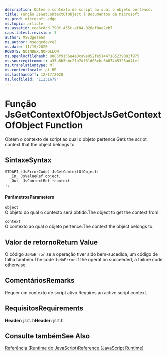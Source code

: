 ```yaml
---
description: Obtém o contexto de script ao qual o objeto pertence.
title: Função JsGetContextOfObject | Documentos da Microsoft
ms.prod: microsoft-edge
ms.topic: article
ms.assetid: cea6cdcd-790f-455c-af04-026af8ae2eb7
caps.latest.revision: 3
author: MSEdgeTeam
ms.author: msedgedevrel
ms.date: 11/19/2020
ROBOTS: NOINDEX,NOFOLLOW
ms.openlocfilehash: 9085f9156e4e0ca9e952fe51447185239082f975
ms.sourcegitcommit: a35a6b5bbc21b7df61d08cbc6b074b5325ad4fef
ms.translationtype: MT
ms.contentlocale: pt-BR
ms.lasthandoff: 12/17/2020
ms.locfileid: "11231679"
---
```

# <span data-ttu-id="25f9e-103">Função JsGetContextOfObject</span><span class="sxs-lookup"><span data-stu-id="25f9e-103">JsGetContextOfObject Function</span></span>

<span data-ttu-id="25f9e-104">Obtém o contexto de script ao qual o objeto pertence.</span><span class="sxs-lookup"><span data-stu-id="25f9e-104">Gets the script context that the object belongs to.</span></span>  
  
## <span data-ttu-id="25f9e-105">Sintaxe</span><span class="sxs-lookup"><span data-stu-id="25f9e-105">Syntax</span></span>  
  
```cpp  
STDAPI_(JsErrorCode) JsGetContextOfObject(  
  _In_ JsValueRef object,  
  _Out_ JsContextRef *context  
);  
```  
  
#### <span data-ttu-id="25f9e-106">Parâmetros</span><span class="sxs-lookup"><span data-stu-id="25f9e-106">Parameters</span></span>  
 `object`  
 <span data-ttu-id="25f9e-107">O objeto do qual o contexto será obtido.</span><span class="sxs-lookup"><span data-stu-id="25f9e-107">The object to get the context from.</span></span>  
  
 `context`  
 <span data-ttu-id="25f9e-108">O contexto ao qual o objeto pertence.</span><span class="sxs-lookup"><span data-stu-id="25f9e-108">The context the object belongs to.</span></span>  
  
## <span data-ttu-id="25f9e-109">Valor de retorno</span><span class="sxs-lookup"><span data-stu-id="25f9e-109">Return Value</span></span>  
 <span data-ttu-id="25f9e-110">O código `JsNoError` se a operação tiver sido bem-sucedida, um código de falha também.</span><span class="sxs-lookup"><span data-stu-id="25f9e-110">The code `JsNoError` if the operation succeeded, a failure code otherwise.</span></span>  
  
## <span data-ttu-id="25f9e-111">Comentários</span><span class="sxs-lookup"><span data-stu-id="25f9e-111">Remarks</span></span>  
 <span data-ttu-id="25f9e-112">Requer um contexto de script ativo.</span><span class="sxs-lookup"><span data-stu-id="25f9e-112">Requires an active script context.</span></span>  
  
## <span data-ttu-id="25f9e-113">Requisitos</span><span class="sxs-lookup"><span data-stu-id="25f9e-113">Requirements</span></span>  
 <span data-ttu-id="25f9e-114">**Header:** jsrt. h</span><span class="sxs-lookup"><span data-stu-id="25f9e-114">**Header:** jsrt.h</span></span>  
  
## <span data-ttu-id="25f9e-115">Consulte também</span><span class="sxs-lookup"><span data-stu-id="25f9e-115">See Also</span></span>  
 [<span data-ttu-id="25f9e-116">Referência (Runtime do JavaScript)</span><span class="sxs-lookup"><span data-stu-id="25f9e-116">Reference (JavaScript Runtime)</span></span>](../chakra-hosting/reference-javascript-runtime.md)
